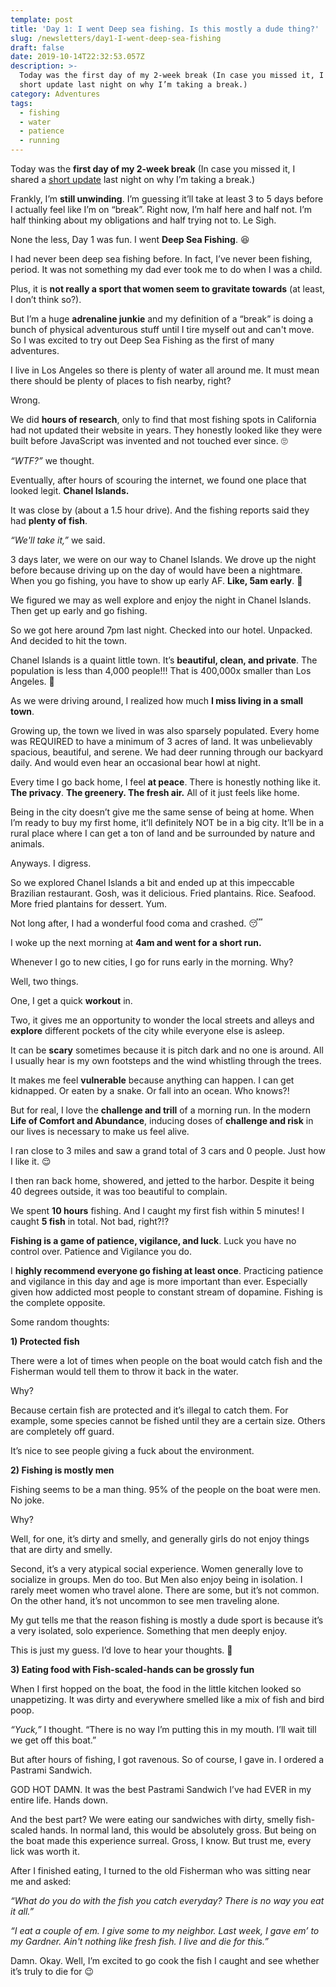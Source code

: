 ```yaml
---
template: post
title: 'Day 1: I went Deep sea fishing. Is this mostly a dude thing?'
slug: /newsletters/day1-I-went-deep-sea-fishing
draft: false
date: 2019-10-14T22:32:53.057Z
description: >-
  Today was the first day of my 2-week break (In case you missed it, I shared a
  short update last night on why I’m taking a break.)
category: Adventures
tags:
  - fishing
  - water
  - patience
  - running
---
```

Today was the **first day of my 2-week break** (In case you missed it, I shared a [short update](https://twitter.com/iam_preethi/status/1183567353998503937?s=20) last night on why I’m taking a break.)

Frankly, I’m **still unwinding**. I’m guessing it’ll take at least 3 to 5 days before I actually feel like I’m on “break”. Right now, I’m half here and half not. I’m half thinking about my obligations and half trying not to. Le Sigh.

None the less, Day 1 was fun. I went **Deep Sea Fishing**. 😆

I had never been deep sea fishing before. In fact, I’ve never been fishing, period. It was not something my dad ever took me to do when I was a child.

Plus, it is **not really a sport that women seem to gravitate towards** (at least, I don’t think so?).

But I’m a huge **adrenaline junkie** and my definition of a “break” is doing a bunch of physical adventurous stuff until I tire myself out and can't move. So I was excited to try out Deep Sea Fishing as the first of many adventures.

I live in Los Angeles so there is plenty of water all around me. It must mean there should be plenty of places to fish nearby, right?

Wrong.

We did **hours of research**, only to find that most fishing spots in California had not updated their website in years. They honestly looked like they were built before JavaScript was invented and not touched ever since. 🙄

_“WTF?”_ we thought.

Eventually, after hours of scouring the internet, we found one place that looked legit. **Chanel Islands.**

It was close by (about a 1.5 hour drive). And the fishing reports said they had **plenty of fish**.

_“We'll take it,”_ we said.

3 days later, we were on our way to Chanel Islands. We drove up the night before because driving up on the day of would have been a nightmare. When you go fishing, you have to show up early AF. **Like, 5am early**. 😬

We figured we may as well explore and enjoy the night in Chanel Islands. Then get up early and go fishing.

So we got here around 7pm last night. Checked into our hotel. Unpacked. And decided to hit the town.

Chanel Islands is a quaint little town. It’s **beautiful, clean, and private**. The population is less than 4,000 people!!! That is 400,000x smaller than Los Angeles. 🤣

As we were driving around, I realized how much **I miss living in a small town**.

Growing up, the town we lived in was also sparsely populated. Every home was REQUIRED to have a minimum of 3 acres of land. It was unbelievably spacious, beautiful, and serene. We had deer running through our backyard daily. And would even hear an occasional bear howl at night.

Every time I go back home, I feel **at peace**. There is honestly nothing like it. **The privacy**. **The greenery. The fresh air.** All of it just feels like home.

Being in the city doesn’t give me the same sense of being at home. When I’m ready to buy my first home, it’ll definitely NOT be in a big city. It’ll be in a rural place where I can get a ton of land and be surrounded by nature and animals.

Anyways. I digress.

So we explored Chanel Islands a bit and ended up at this impeccable Brazilian restaurant. Gosh, was it delicious. Fried plantains. Rice. Seafood. More fried plantains for dessert. Yum.

Not long after, I had a wonderful food coma and crashed. 😴

I woke up the next morning at **4am and went for a short run.**

Whenever I go to new cities, I go for runs early in the morning. Why?

Well, two things.

One, I get a quick **workout** in.

Two, it gives me an opportunity to wonder the local streets and alleys and **explore** different pockets of the city while everyone else is asleep.

It can be **scary** sometimes because it is pitch dark and no one is around. All I usually hear is my own footsteps and the wind whistling through the trees.

It makes me feel **vulnerable** because anything can happen. I can get kidnapped. Or eaten by a snake. Or fall into an ocean. Who knows?!

But for real, I love the **challenge and trill** of a morning run. In the modern **Life of Comfort and Abundance**, inducing doses of **challenge and risk** in our lives is necessary to make us feel alive.

I ran close to 3 miles and saw a grand total of 3 cars and 0 people. Just how I like it. 😌

I then ran back home, showered, and jetted to the harbor. Despite it being 40 degrees outside, it was too beautiful to complain.

We spent **10 hours** fishing. And I caught my first fish within 5 minutes! I caught **5 fish** in total. Not bad, right?!?

**Fishing is a game of patience, vigilance, and luck**. Luck you have no control over. Patience and Vigilance you do.

I **highly recommend everyone go fishing at least once**. Practicing patience and vigilance in this day and age is more important than ever. Especially given how addicted most people to constant stream of dopamine. Fishing is the complete opposite.

Some random thoughts:

**1) Protected fish**

There were a lot of times when people on the boat would catch fish and the Fisherman would tell them to throw it back in the water.

Why?

Because certain fish are protected and it’s illegal to catch them. For example, some species cannot be fished until they are a certain size. Others are completely off guard.

It’s nice to see people giving a fuck about the environment.

**2) Fishing is mostly men**

Fishing seems to be a man thing. 95% of the people on the boat were men. No joke.

Why?

Well, for one, it’s dirty and smelly, and generally girls do not enjoy things that are dirty and smelly.

Second, it’s a very atypical social experience. Women generally love to socialize in groups. Men do too. But Men also enjoy being in isolation. I rarely meet women who travel alone. There are some, but it’s not common. On the other hand, it’s not uncommon to see men traveling alone.

My gut tells me that the reason fishing is mostly a dude sport is because it’s a very isolated, solo experience. Something that men deeply enjoy.

This is just my guess. I’d love to hear your thoughts. 🙂

**3) Eating food with Fish-scaled-hands can be grossly fun**

When I first hopped on the boat, the food in the little kitchen looked so unappetizing. It was dirty and everywhere smelled like a mix of fish and bird poop.

_“Yuck,”_ I thought. “There is no way I’m putting this in my mouth. I’ll wait till we get off this boat.”

But after hours of fishing, I got ravenous. So of course, I gave in. I ordered a Pastrami Sandwich.

GOD HOT DAMN. It was the best Pastrami Sandwich I’ve had EVER in my entire life. Hands down.

And the best part? We were eating our sandwiches with dirty, smelly fish-scaled hands. In normal land, this would be absolutely gross. But being on the boat made this experience surreal. Gross, I know. But trust me, every lick was worth it.

After I finished eating, I turned to the old Fisherman who was sitting near me and asked:

_“What do you do with the fish you catch everyday? There is no way you eat it all.”_

_“I eat a couple of em. I give some to my neighbor. Last week, I gave em’ to my Gardner. Ain't nothing like fresh fish. I live and die for this.”_

Damn. Okay. Well, I’m excited to go cook the fish I caught and see whether it’s truly to die for 😉
